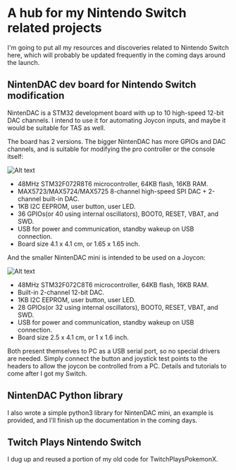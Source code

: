 # A hub for my Nintendo Switch related projects

I'm going to put all my resources and discoveries related to Nintendo Switch here, which will probably be updated frequently in the coming days around the launch.

## NintenDAC dev board for Nintendo Switch modification

NintenDAC is a STM32 development board with up to 10 high-speed 12-bit DAC channels. I intend to use it for automating Joycon inputs, and maybe it would be suitable for TAS as well. 

The board has 2 versions. The bigger NintenDAC has more GPIOs and DAC channels, and is suitable for modifying the pro controller or the console itself:

![Alt text](http://i.imgur.com/ir8jZFO.jpg)

* 48MHz STM32F072R8T6 microcontroller, 64KB flash, 16KB RAM.
* MAX5723/MAX5724/MAX5725 8-channel high-speed SPI DAC + 2-channel built-in DAC.
* 1KB I2C EEPROM, user button, user LED.
* 36 GPIOs(or 40 using internal oscillators), BOOT0, RESET, VBAT, and SWD.
* USB for power and communication, standby wakeup on USB connection.
* Board size 4.1 x 4.1 cm, or 1.65 x 1.65 inch.

And the smaller NintenDAC mini is intended to be used on a Joycon:

![Alt text](http://i.imgur.com/f3qcFR7.jpg)

* 48MHz STM32F072C8T6 microcontroller, 64KB flash, 16KB RAM.
* Built-in 2-channel 12-bit DAC.
* 1KB I2C EEPROM, user button, user LED.
* 28 GPIOs(or 32 using internal oscillators), BOOT0, RESET, VBAT, and SWD.
* USB for power and communication, standby wakeup on USB connection.
* Board size 2.5 x 4.1 cm, or 1 x 1.6 inch.

Both present themselves to PC as a USB serial port, so no special drivers are needed. Simply connect the button and joystick test points to the headers to allow the joycon be controlled from a PC. Details and tutorials to come after I got my Switch.

## NintenDAC Python library

I also wrote a simple python3 library for NintenDAC mini, an example is provided, and I'll finish up the documentation in the coming days.

## Twitch Plays Nintendo Switch

I dug up and reused a portion of my old code for TwitchPlaysPokemonX.
